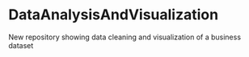 # DataAnalysisAndVisualization
New repository showing data cleaning and visualization of a business dataset
